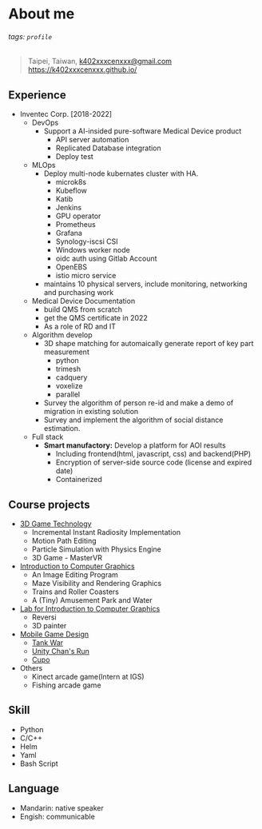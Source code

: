 # About me
###### tags: `profile`
> Taipei, Taiwan, [k402xxxcenxxx@gmail.com](mailto:k402xxxcenxxx@gmail.com)
> https://k402xxxcenxxx.github.io/
## Experience
- Inventec Corp. [2018-2022]
    - DevOps
        - Support a AI-insided pure-software Medical Device product
            - API server automation
            - Replicated Database integration
            - Deploy test
    - MLOps
        - Deploy multi-node kubernates cluster with HA.
            - microk8s
            - Kubeflow
            - Katib
            - Jenkins
            - GPU operator
            - Prometheus
            - Grafana
            - Synology-iscsi CSI
            - Windows worker node
            - oidc auth using Gitlab Account
            - OpenEBS
            - istio micro service
        - maintains 10 physical servers, include monitoring, networking and purchasing work
    - Medical Device Documentation
        - build QMS from scratch
        - get the QMS certificate in 2022
        - As a role of RD and IT
    - Algorithm develop
        - 3D shape matching for automaically generate report of key part measurement
            - python
            - trimesh
            - cadquery
            - voxelize
            - parallel
        - Survey the algorithm of person re-id and make a demo of migration in existing solution
        - Survey and implement the algorithm of social distance estimation.
    - Full stack
        - **Smart manufactory:** Develop a platform for AOI results
            - Including frontend(html, javascript, css) and backend(PHP)
            - Encryption of server-side source code (license and expired date)
            - Containerized
## Course projects
- [3D Game Technology](http://dgmm.csie.ntust.edu.tw/?ac1=courdetail_CG2012F&id=588852a473315)
    - Incremental Instant Radiosity Implementation
    - Motion Path Editing
    - Particle Simulation with Physics Engine
    - 3D Game - MasterVR
- [Introduction to Computer Graphics](http://dgmm.csie.ntust.edu.tw/?ac1=courdetail_CG2012F&id=56bed09f57bbd)
    - An Image Editing Program
    - Maze Visibility and Rendering Graphics
    - Trains and Roller Coasters
    - A (Tiny) Amusement Park and Water
- [Lab for Introduction to Computer Graphics](http://dgmm.csie.ntust.edu.tw/?ac1=courdetail_CG2012F&id=56bed2194d247)
    - Reversi
    - 3D painter
- [Mobile Game Design](http://dgmm.csie.ntust.edu.tw/?ac1=courdetail_CG2012F&id=54057b9f2d66b)
    - [Tank War](http://dgmm.csie.ntust.edu.tw/?ac1=stuprojdetail&id=5446663b37483)
    - [Unity Chan's Run](http://dgmm.csie.ntust.edu.tw/?ac1=stuprojdetail&id=5486a83cd9442)
    - [Cupo](http://dgmm.csie.ntust.edu.tw/?ac1=stuprojdetail&id=54c5daf7e00f8)
- Others
    - Kinect arcade game(Intern at IGS)
    - Fishing arcade game
## Skill
- Python
- C/C++
- Helm
- Yaml
- Bash Script
## Language
- Mandarin: native speaker
- Engish: communicable